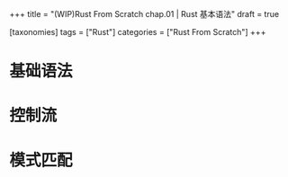 +++
title = "(WIP)Rust From Scratch chap.01 | Rust 基本语法"
draft = true

[taxonomies]
tags = ["Rust"]
categories = ["Rust From Scratch"]
+++

# 基础语法
# 控制流
# 模式匹配
